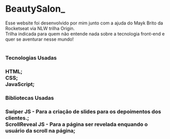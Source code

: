 # BeautySalon_

Esse website foi desenvolvido por mim junto com a ajuda do Mayk Brito da Rocketseat via NLW trilha Origin.
<br>
Trilha indicada para quem não entende nada sobre a tecnologia front-end e quer se aventurar nesse mundo!
<br><br>

<h3>Tecnologias Usadas<h3>
HTML;<br>
CSS;<br>
JavaScript;<br>

<h3>Bibliotecas Usadas<h3>
Swiper JS - Para a criação de slides para os depoimentos dos clientes.; <br>
ScrollReveal JS - Para a página ser revelada enquando o usuário da scroll na página; <br>
